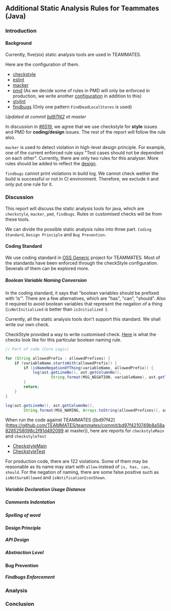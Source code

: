 ## Additional Static Analysis Rules for Teammates (Java)

### Introduction

#### Background

Currently, five(six) static analysis tools are used in TEAMMATES.

Here are the configuration of them.

- [checkstyle](https://github.com/TEAMMATES/teammates/blob/bd97f4210749b8a58a8285258098c2f91d492099/static-analysis/teammates-checkstyle.xml)
- [eslint](https://github.com/TEAMMATES/teammates/blob/bd97f4210749b8a58a8285258098c2f91d492099/static-analysis/teammates-eslint.yml)
- [macker](https://github.com/TEAMMATES/teammates/blob/bd97f4210749b8a58a8285258098c2f91d492099/static-analysis/teammates-macker.xml)
- [pmd](https://github.com/TEAMMATES/teammates/blob/bd97f4210749b8a58a8285258098c2f91d492099/static-analysis/teammates-pmd.xml) (As we decide some of rules in PMD will only be enforced in production, we write another [configuration](https://github.com/TEAMMATES/teammates/blob/bd97f4210749b8a58a8285258098c2f91d492099/static-analysis/teammates-pmdMain.xml) in addition to this)
- [stylint](https://github.com/TEAMMATES/teammates/blob/bd97f4210749b8a58a8285258098c2f91d492099/static-analysis/teammates-stylelint.yml)
- [findbugs](https://github.com/TEAMMATES/teammates/blob/bd97f4210749b8a58a8285258098c2f91d492099/build.gradle#L326) (Only one pattern `FindDeadLocalStores` is used)

*Updated at commit [bd97f42](https://github.com/TEAMMATES/teammates/commit/bd97f4210749b8a58a8285258098c2f91d492099) at master* 

In discussion in [#6519](https://github.com/TEAMMATES/teammates/issues/6519), we agree that we use checkstyle for **style** issues and PMD for **coding/design** issues. The rest of the report will follow the rule also.

`macker` is used to detect violation in high-level design principle. For example, one of the current enforced rule says "Test cases should not be dependent on each other". Currently, there are only two rules for this analyser. More rules should be added to reflect the [design](https://github.com/TEAMMATES/teammates/blob/90b40c0e18c5856424178b0fb99964c4a3cdb2da/docs/design.md).

`findbugs` cannot print violations in build log. We cannot check wether the build is successful or not in CI environment. Therefore, we exclude it and only put one rule for it.

### Discussion

This report will discuss the static analysis tools for java, which are `checkstyle`, `macker`, `pmd`, `findbugs`. Rules or customised checks will be from these tools.

We can divide the possible static analysis rules into three part. `Coding Standard`, `Design Principle` and `Bug Prevention`. 

#### Coding Standard

We use coding standard in [OSS Generic](https://oss-generic.github.io/process/codingStandards/CodingStandard-Java.html) project for TEAMMATES. Most of the standards have been enforced through the checkStyle configuration. Severals of them can be explored more.

##### Boolean Variable Naming Conversion

In the coding standard, it says that "boolean variables should be prefixed with ‘is’". There are a few alternatives, which are "has", "can", "should". Also it required to avoid boolean variables that represent the negation of a thing (`isNotInitialized` is better than `isInitialized `).

Currently, all the static analysis tools don't support this standard. We shall write our own check.

CheckStyle provided a way to write customised check. [Here](https://github.com/xpdavid/teammates/blob/checkstyle-boolean-variable/static-analysis/checkstyle-lib/src/java/BooleanNameCheck.java) is what the checks look like for this particular boolean naming rule.

``` java
// Part of code (Core Logic)

for (String allowedPrefix : allowedPrefixes) {
    if (variableName.startsWith(allowedPrefix)) {
        if (isNameNegationOfThing(variableName, allowedPrefix)) {
            log(ast.getLineNo(), ast.getColumnNo(),
                    String.format(MSG_NEGATION, variableName), ast.getText()); // violation caught
        }
        return;
    }
}

log(ast.getLineNo(), ast.getColumnNo(),
        String.format(MSG_NAMING, Arrays.toString(allowedPrefixes)), ast.getText()); // violation caught
```
When run the code against TEAMMATES ([bd97f42](https://github.com/TEAMMATES/teammates/commit/bd97f4210749b8a58a8285258098c2f91d492099 at master)), here are reports for `checkstyleMain` and `checkstyleTest`

- [CheckstyleMain](http://htmlpreview.github.io/?)
- [CheckstyleTest](http://htmlpreview.github.io/?)

For production code, there are 122 violations. Some of them may be reasonable as its name may start with `allow` instead of `is, has, can, should`. For the negation of naming, there are some false positive such as `isNotSureAllowed` and `isNotificationIconShown`.

##### Variable Declaration Usage Distance

##### Comments Indentation

##### Spelling of word

#### Design Principle

##### API Design

##### Abstraction Level

#### Bug Prevention

##### Findbugs Enforcement

### Analysis

### Conclusion
